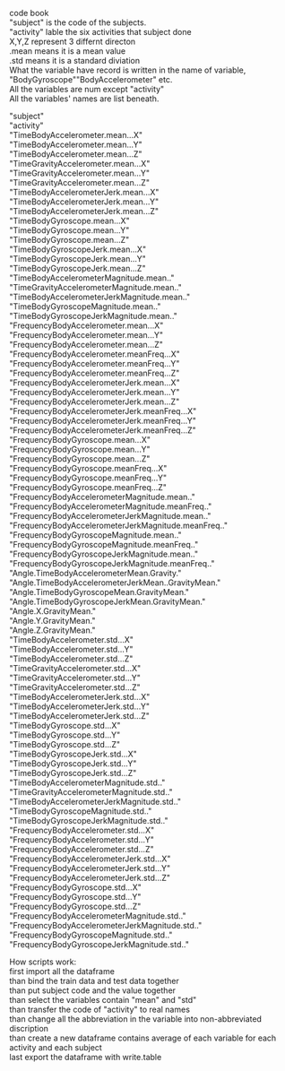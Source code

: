 code book  
"subject" is the code of the subjects.  
"activity" lable the six activities that subject done  
X,Y,Z represent 3 differnt directon  
.mean means it is a mean value  
.std means it is a standard diviation  
 What the variable have record is written in the name of variable,  
 "BodyGyroscope""BodyAccelerometer" etc.  
 All the variables are num except "activity"  
All the variables' names are list beneath.  

"subject"                                           
"activity"                                          
"TimeBodyAccelerometer.mean...X"                    
"TimeBodyAccelerometer.mean...Y"                    
"TimeBodyAccelerometer.mean...Z"                    
"TimeGravityAccelerometer.mean...X"                 
"TimeGravityAccelerometer.mean...Y"                 
"TimeGravityAccelerometer.mean...Z"                 
"TimeBodyAccelerometerJerk.mean...X"                
"TimeBodyAccelerometerJerk.mean...Y"                
"TimeBodyAccelerometerJerk.mean...Z"                
"TimeBodyGyroscope.mean...X"                        
"TimeBodyGyroscope.mean...Y"                        
"TimeBodyGyroscope.mean...Z"                        
"TimeBodyGyroscopeJerk.mean...X"                    
"TimeBodyGyroscopeJerk.mean...Y"                    
"TimeBodyGyroscopeJerk.mean...Z"                    
"TimeBodyAccelerometerMagnitude.mean.."             
"TimeGravityAccelerometerMagnitude.mean.."          
"TimeBodyAccelerometerJerkMagnitude.mean.."         
"TimeBodyGyroscopeMagnitude.mean.."                 
"TimeBodyGyroscopeJerkMagnitude.mean.."             
"FrequencyBodyAccelerometer.mean...X"               
"FrequencyBodyAccelerometer.mean...Y"               
"FrequencyBodyAccelerometer.mean...Z"               
"FrequencyBodyAccelerometer.meanFreq...X"           
"FrequencyBodyAccelerometer.meanFreq...Y"           
"FrequencyBodyAccelerometer.meanFreq...Z"           
"FrequencyBodyAccelerometerJerk.mean...X"           
"FrequencyBodyAccelerometerJerk.mean...Y"           
"FrequencyBodyAccelerometerJerk.mean...Z"           
"FrequencyBodyAccelerometerJerk.meanFreq...X"       
"FrequencyBodyAccelerometerJerk.meanFreq...Y"       
"FrequencyBodyAccelerometerJerk.meanFreq...Z"       
"FrequencyBodyGyroscope.mean...X"                   
"FrequencyBodyGyroscope.mean...Y"                   
"FrequencyBodyGyroscope.mean...Z"                   
"FrequencyBodyGyroscope.meanFreq...X"               
"FrequencyBodyGyroscope.meanFreq...Y"               
"FrequencyBodyGyroscope.meanFreq...Z"               
"FrequencyBodyAccelerometerMagnitude.mean.."        
"FrequencyBodyAccelerometerMagnitude.meanFreq.."    
"FrequencyBodyAccelerometerJerkMagnitude.mean.."    
"FrequencyBodyAccelerometerJerkMagnitude.meanFreq.."
"FrequencyBodyGyroscopeMagnitude.mean.."            
"FrequencyBodyGyroscopeMagnitude.meanFreq.."        
"FrequencyBodyGyroscopeJerkMagnitude.mean.."        
"FrequencyBodyGyroscopeJerkMagnitude.meanFreq.."    
"Angle.TimeBodyAccelerometerMean.Gravity."          
"Angle.TimeBodyAccelerometerJerkMean..GravityMean." 
"Angle.TimeBodyGyroscopeMean.GravityMean."          
"Angle.TimeBodyGyroscopeJerkMean.GravityMean."      
"Angle.X.GravityMean."                              
"Angle.Y.GravityMean."                              
"Angle.Z.GravityMean."                              
"TimeBodyAccelerometer.std...X"                     
"TimeBodyAccelerometer.std...Y"                     
"TimeBodyAccelerometer.std...Z"                     
"TimeGravityAccelerometer.std...X"                  
"TimeGravityAccelerometer.std...Y"                  
"TimeGravityAccelerometer.std...Z"                  
"TimeBodyAccelerometerJerk.std...X"                 
"TimeBodyAccelerometerJerk.std...Y"                 
"TimeBodyAccelerometerJerk.std...Z"                 
"TimeBodyGyroscope.std...X"                         
"TimeBodyGyroscope.std...Y"                         
"TimeBodyGyroscope.std...Z"                         
"TimeBodyGyroscopeJerk.std...X"                     
"TimeBodyGyroscopeJerk.std...Y"                     
"TimeBodyGyroscopeJerk.std...Z"                     
"TimeBodyAccelerometerMagnitude.std.."              
"TimeGravityAccelerometerMagnitude.std.."           
"TimeBodyAccelerometerJerkMagnitude.std.."          
"TimeBodyGyroscopeMagnitude.std.."                  
"TimeBodyGyroscopeJerkMagnitude.std.."              
"FrequencyBodyAccelerometer.std...X"                
"FrequencyBodyAccelerometer.std...Y"                
"FrequencyBodyAccelerometer.std...Z"                
"FrequencyBodyAccelerometerJerk.std...X"            
"FrequencyBodyAccelerometerJerk.std...Y"            
"FrequencyBodyAccelerometerJerk.std...Z"            
"FrequencyBodyGyroscope.std...X"                    
"FrequencyBodyGyroscope.std...Y"                    
"FrequencyBodyGyroscope.std...Z"                    
"FrequencyBodyAccelerometerMagnitude.std.."         
"FrequencyBodyAccelerometerJerkMagnitude.std.."     
"FrequencyBodyGyroscopeMagnitude.std.."             
"FrequencyBodyGyroscopeJerkMagnitude.std.."  

How scripts work:  
first import all the dataframe  
than bind the train data and test data together  
than put subject code and the value together  
than select the variables contain "mean" and "std"  
than transfer the code of "activity" to real names  
than change all the abbreviation in the variable into non-abbreviated discription  
than create a new dataframe contains average of each variable for each activity and each subject  
last export the dataframe with write.table  
